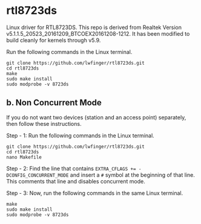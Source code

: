 # rtl8723ds
Linux driver for RTL8723DS. This repo is derived from Realtek Version
v5.1.1.5_20523_20161209_BTCOEX20161208-1212. It has been modified to
build cleanly for kernels through v5.9.

Run the following commands in the Linux terminal.

```
git clone https://github.com/lwfinger/rtl8723ds.git
cd rtl8723ds
make
sudo make install
sudo modprobe -v 8723ds

```

## b. Non Concurrent Mode
If you do not want two devices (station and an access point) separately, then follow these instructions.

Step - 1: Run the following commands in the Linux terminal. 
```
git clone https://github.com/lwfinger/rtl8723ds.git
cd rtl8723ds
nano Makefile
```

Step - 2: Find the line that contains `EXTRA_CFLAGS += -DCONFIG_CONCURRENT_MODE` and insert a `#` symbol at the beginning of that line.
 This comments that line and disables concurrent mode.

Step - 3: Now, run the following commands in the same Linux terminal.

```
make
sudo make install
sudo modprobe -v 8723ds
